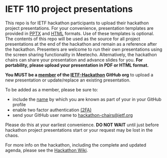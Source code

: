 # IETF 110 project presentations

This repo is for IETF hackathon participants to upload their hackathon project presentations. For your convenience, presentation templates are provided in [PPTX](hackathon-presentation-template.pptx) and [HTML](hackathon-presentation-template.html) formats. Use of these templates is optional. The contents of this repo will be used as the source for all project presentations at the end of the hackathon and remain as a reference after the hackathon. Presenters are welcome to run their own presentations using the screen sharing functionality in Meetecho. Alternatively, the hackathon chairs can share your presentation and advance slides for you.  **For portability, please upload your presentation in PDF or HTML format.**

**You MUST be a [member](https://github.com/orgs/IETF-Hackathon/people) of the [IETF-Hackathon](https://github.com/IETF-Hackathon) GitHub org** to upload a new presentation or update/replace an existing presentation. 

To be added as a member, please be sure to:

* include the [name](https://docs.github.com/en/github/setting-up-and-managing-your-github-profile/personalizing-your-profile#changing-your-profile-name) by which you are known as part of your in your GitHub profile 
* enable two factor authentication [(2FA)](https://docs.github.com/en/github/authenticating-to-github/securing-your-account-with-two-factor-authentication-2fa)
* send your GitHub user name to [hackathon-chairs@ietf.org](mailto:hackathon-chairs@ietf.org)

Please do this at your earliest convenience. **DO NOT WAIT** until just before hackathon project presentations start or your request may be lost in the chaos.

For more info on the hackathon, including the complete and updated agenda, please see the [Hackathon Wiki](https://trac.ietf.org/trac/ietf/meeting/wiki/110hackathon).
